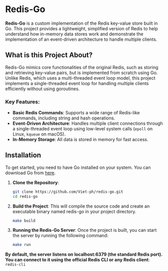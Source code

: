 # Redis-Go

**Redis-Go** is a custom implementation of the Redis key-value store built in Go. This project provides a lightweight, simplified version of Redis to help understand how in-memory data stores work and demonstrate the implementation of an event-driven architecture to handle multiple clients.

## What is this Project About?

Redis-Go mimics core functionalities of the original Redis, such as storing and retrieving key-value pairs, but is implemented from scratch using Go. Unlike Redis, which uses a multi-threaded event loop model, this project implements a single-threaded event loop for handling multiple clients efficiently without using goroutines.

### Key Features:
- **Basic Redis Commands**: Supports a wide range of Redis-like commands, including string and hash operations.
- **Event-Driven Architecture**: Handles multiple client connections through a single-threaded event loop using low-level system calls (`epoll` on Linux, `kqueue` on macOS).
- **In-Memory Storage**: All data is stored in memory for fast access.

## Installation

To get started, you need to have Go installed on your system. You can download Go from [here](https://golang.org/dl/).

1. **Clone the Repository**:
    ```bash
   git clone https://github.com/Viet-ph/redis-go.git
   cd redis-go
2. **Build the Project**:
This will compile the source code and create an executable binary named redis-go in your project directory.
    ```bash
    make build
3. **Running the Redis-Go Server**:
Once the project is built, you can start the server by running the following command:
    ```bash
    make run
**By default, the server listens on localhost:6379 (the standard Redis port). You can connect to it using the official Redis CLI or any Redis client**:
    ```
    redis-cli
    ```

